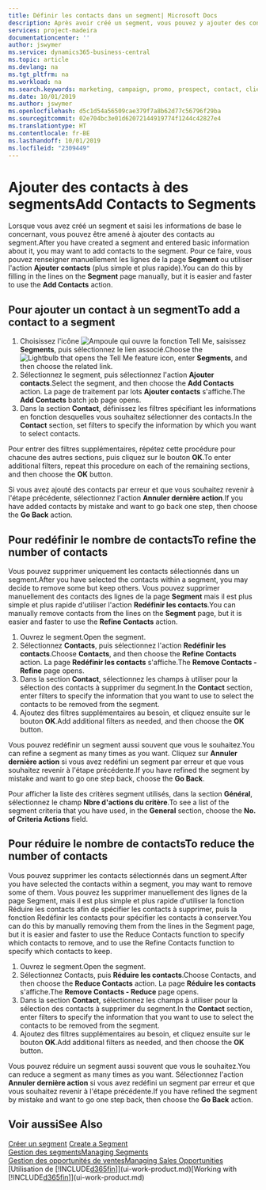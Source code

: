 ```yaml
---
title: Définir les contacts dans un segment| Microsoft Docs
description: Après avoir créé un segment, vous pouvez y ajouter des contacts, par exemple, dans le cadre d'une campagne marketing visant des clients particuliers.
services: project-madeira
documentationcenter: ''
author: jswymer
ms.service: dynamics365-business-central
ms.topic: article
ms.devlang: na
ms.tgt_pltfrm: na
ms.workload: na
ms.search.keywords: marketing, campaign, promo, prospect, contact, client, customer
ms.date: 10/01/2019
ms.author: jswymer
ms.openlocfilehash: d5c1d54a56509cae379f7a8b62d77c56796f29ba
ms.sourcegitcommit: 02e704bc3e01d62072144919774f1244c42827e4
ms.translationtype: HT
ms.contentlocale: fr-BE
ms.lasthandoff: 10/01/2019
ms.locfileid: "2309449"
---
```

# <a name="add-contacts-to-segments"></a><span data-ttu-id="cf108-103">Ajouter des contacts à des segments</span><span class="sxs-lookup"><span data-stu-id="cf108-103">Add Contacts to Segments</span></span>
<span data-ttu-id="cf108-104">Lorsque vous avez créé un segment et saisi les informations de base le concernant, vous pouvez être amené à ajouter des contacts au segment.</span><span class="sxs-lookup"><span data-stu-id="cf108-104">After you have created a segment and entered basic information about it, you may want to add contacts to the segment.</span></span> <span data-ttu-id="cf108-105">Pour ce faire, vous pouvez renseigner manuellement les lignes de la page **Segment** ou utiliser l'action **Ajouter contacts** (plus simple et plus rapide).</span><span class="sxs-lookup"><span data-stu-id="cf108-105">You can do this by filling in the lines on the **Segment** page manually, but it is easier and faster to use the **Add Contacts** action.</span></span>

## <a name="to-add-a-contact-to-a-segment"></a><span data-ttu-id="cf108-106">Pour ajouter un contact à un segment</span><span class="sxs-lookup"><span data-stu-id="cf108-106">To add a contact to a segment</span></span>
1. <span data-ttu-id="cf108-107">Choisissez l'icône ![Ampoule qui ouvre la fonction Tell Me](media/ui-search/search_small.png "Dites-moi ce que vous voulez faire"), saisissez **Segments**, puis sélectionnez le lien associé.</span><span class="sxs-lookup"><span data-stu-id="cf108-107">Choose the ![Lightbulb that opens the Tell Me feature](media/ui-search/search_small.png "Tell me what you want to do") icon, enter **Segments**, and then choose the related link.</span></span>  
2. <span data-ttu-id="cf108-108">Sélectionnez le segment, puis sélectionnez l'action **Ajouter contacts**.</span><span class="sxs-lookup"><span data-stu-id="cf108-108">Select the segment, and then choose the **Add Contacts** action.</span></span> <span data-ttu-id="cf108-109">La page de traitement par lots **Ajouter contacts** s'affiche.</span><span class="sxs-lookup"><span data-stu-id="cf108-109">The **Add Contacts** batch job page opens.</span></span>
3. <span data-ttu-id="cf108-110">Dans la section **Contact**, définissez les filtres spécifiant les informations en fonction desquelles vous souhaitez sélectionner des contacts.</span><span class="sxs-lookup"><span data-stu-id="cf108-110">In the **Contact** section, set filters to specify the information by which you want to select contacts.</span></span>

<span data-ttu-id="cf108-111">Pour entrer des filtres supplémentaires, répétez cette procédure pour chacune des autres sections, puis cliquez sur le bouton **OK**.</span><span class="sxs-lookup"><span data-stu-id="cf108-111">To enter additional filters, repeat this procedure on each of the remaining sections, and then choose the **OK** button.</span></span>

<span data-ttu-id="cf108-112">Si vous avez ajouté des contacts par erreur et que vous souhaitez revenir à l'étape précédente, sélectionnez l'action **Annuler dernière action**.</span><span class="sxs-lookup"><span data-stu-id="cf108-112">If you have added contacts by mistake and want to go back one step, then choose the **Go Back** action.</span></span>

## <a name="to-refine-the-number-of-contacts"></a><span data-ttu-id="cf108-113">Pour redéfinir le nombre de contacts</span><span class="sxs-lookup"><span data-stu-id="cf108-113">To refine the number of contacts</span></span>
<span data-ttu-id="cf108-114">Vous pouvez supprimer uniquement les contacts sélectionnés dans un segment.</span><span class="sxs-lookup"><span data-stu-id="cf108-114">After you have selected the contacts within a segment, you may decide to remove some but keep others.</span></span> <span data-ttu-id="cf108-115">Vous pouvez supprimer manuellement des contacts des lignes de la page **Segment** mais il est plus simple et plus rapide d'utiliser l'action **Redéfinir les contacts**.</span><span class="sxs-lookup"><span data-stu-id="cf108-115">You can manually remove contacts from the lines on the **Segment** page, but it is easier and faster to use the **Refine Contacts** action.</span></span>

1. <span data-ttu-id="cf108-116">Ouvrez le segment.</span><span class="sxs-lookup"><span data-stu-id="cf108-116">Open the segment.</span></span>
2. <span data-ttu-id="cf108-117">Sélectionnez **Contacts**, puis sélectionnez l'action **Redéfinir les contacts**.</span><span class="sxs-lookup"><span data-stu-id="cf108-117">Choose **Contacts**, and then choose the **Refine Contacts** action.</span></span> <span data-ttu-id="cf108-118">La page **Redéfinir les contacts** s'affiche.</span><span class="sxs-lookup"><span data-stu-id="cf108-118">The **Remove Contacts - Refine** page opens.</span></span>
3. <span data-ttu-id="cf108-119">Dans la section **Contact**, sélectionnez les champs à utiliser pour la sélection des contacts à supprimer du segment.</span><span class="sxs-lookup"><span data-stu-id="cf108-119">In the **Contact** section, enter filters to specify the information that you want to use to select the contacts to be removed from the segment.</span></span>
4. <span data-ttu-id="cf108-120">Ajoutez des filtres supplémentaires au besoin, et cliquez ensuite sur le bouton **OK**.</span><span class="sxs-lookup"><span data-stu-id="cf108-120">Add additional filters as needed, and then choose the **OK** button.</span></span>

<span data-ttu-id="cf108-121">Vous pouvez redéfinir un segment aussi souvent que vous le souhaitez.</span><span class="sxs-lookup"><span data-stu-id="cf108-121">You can refine a segment as many times as you want.</span></span> <span data-ttu-id="cf108-122">Cliquez sur **Annuler dernière action** si vous avez redéfini un segment par erreur et que vous souhaitez revenir à l'étape précédente.</span><span class="sxs-lookup"><span data-stu-id="cf108-122">If you have refined the segment by mistake and want to go one step back, choose the **Go Back**.</span></span>

<span data-ttu-id="cf108-123">Pour afficher la liste des critères segment utilisés, dans la section **Général**, sélectionnez le champ **Nbre d'actions du critère**.</span><span class="sxs-lookup"><span data-stu-id="cf108-123">To see a list of the segment criteria that you have used, in the **General** section, choose the **No. of Criteria Actions** field.</span></span>

## <a name="to-reduce-the-number-of-contacts"></a><span data-ttu-id="cf108-124">Pour réduire le nombre de contacts</span><span class="sxs-lookup"><span data-stu-id="cf108-124">To reduce the number of contacts</span></span>
<span data-ttu-id="cf108-125">Vous pouvez supprimer les contacts sélectionnés dans un segment.</span><span class="sxs-lookup"><span data-stu-id="cf108-125">After you have selected the contacts within a segment, you may want to remove some of them.</span></span> <span data-ttu-id="cf108-126">Vous pouvez les supprimer manuellement des lignes de la page Segment, mais il est plus simple et plus rapide d'utiliser la fonction Réduire les contacts afin de spécifier les contacts à supprimer, puis la fonction Redéfinir les contacts pour spécifier les contacts à conserver.</span><span class="sxs-lookup"><span data-stu-id="cf108-126">You can do this by manually removing them from the lines in the Segment page, but it is easier and faster to use the Reduce Contacts function to specify which contacts to remove, and to use the Refine Contacts function to specify which contacts to keep.</span></span>

1. <span data-ttu-id="cf108-127">Ouvrez le segment.</span><span class="sxs-lookup"><span data-stu-id="cf108-127">Open the segment.</span></span>
2. <span data-ttu-id="cf108-128">Sélectionnez Contacts, puis **Réduire les contacts**.</span><span class="sxs-lookup"><span data-stu-id="cf108-128">Choose Contacts, and then choose the **Reduce Contacts** action.</span></span> <span data-ttu-id="cf108-129">La page **Réduire les contacts** s'affiche.</span><span class="sxs-lookup"><span data-stu-id="cf108-129">The **Remove Contacts - Reduce** page opens.</span></span>
3. <span data-ttu-id="cf108-130">Dans la section **Contact**, sélectionnez les champs à utiliser pour la sélection des contacts à supprimer du segment.</span><span class="sxs-lookup"><span data-stu-id="cf108-130">In the **Contact** section, enter filters to specify the information that you want to use to select the contacts to be removed from the segment.</span></span>
4. <span data-ttu-id="cf108-131">Ajoutez des filtres supplémentaires au besoin, et cliquez ensuite sur le bouton **OK**.</span><span class="sxs-lookup"><span data-stu-id="cf108-131">Add additional filters as needed, and then choose the **OK** button.</span></span>

<span data-ttu-id="cf108-132">Vous pouvez réduire un segment aussi souvent que vous le souhaitez.</span><span class="sxs-lookup"><span data-stu-id="cf108-132">You can reduce a segment as many times as you want.</span></span> <span data-ttu-id="cf108-133">Sélectionnez l'action **Annuler dernière action** si vous avez redéfini un segment par erreur et que vous souhaitez revenir à l'étape précédente.</span><span class="sxs-lookup"><span data-stu-id="cf108-133">If you have refined the segment by mistake and want to go one step back, then choose the **Go Back** action.</span></span>

## <a name="see-also"></a><span data-ttu-id="cf108-134">Voir aussi</span><span class="sxs-lookup"><span data-stu-id="cf108-134">See Also</span></span>
<span data-ttu-id="cf108-135">[Créer un segment](marketing-how-create-segment.md) </span><span class="sxs-lookup"><span data-stu-id="cf108-135">[Create a Segment](marketing-how-create-segment.md) </span></span>  
[<span data-ttu-id="cf108-136">Gestion des segments</span><span class="sxs-lookup"><span data-stu-id="cf108-136">Managing Segments</span></span>](marketing-segments.md)  
[<span data-ttu-id="cf108-137">Gestion des opportunités de ventes</span><span class="sxs-lookup"><span data-stu-id="cf108-137">Managing Sales Opportunities</span></span>](marketing-manage-sales-opportunities.md)  
<span data-ttu-id="cf108-138">[Utilisation de [!INCLUDE[d365fin](includes/d365fin_md.md)]](ui-work-product.md)</span><span class="sxs-lookup"><span data-stu-id="cf108-138">[Working with [!INCLUDE[d365fin](includes/d365fin_md.md)]](ui-work-product.md)</span></span>  
